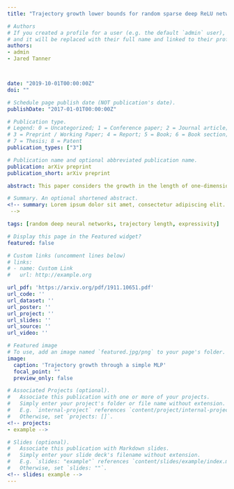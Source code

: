 ```yaml
---
title: "Trajectory growth lower bounds for random sparse deep ReLU networks"

# Authors
# If you created a profile for a user (e.g. the default `admin` user), write the username (folder name) here
# and it will be replaced with their full name and linked to their profile.
authors:
- admin
- Jared Tanner



date: "2019-10-01T00:00:00Z"
doi: ""

# Schedule page publish date (NOT publication's date).
publishDate: "2017-01-01T00:00:00Z"

# Publication type.
# Legend: 0 = Uncategorized; 1 = Conference paper; 2 = Journal article;
# 3 = Preprint / Working Paper; 4 = Report; 5 = Book; 6 = Book section;
# 7 = Thesis; 8 = Patent
publication_types: ["3"]

# Publication name and optional abbreviated publication name.
publication: arXiv preprint
publication_short: arXiv preprint

abstract: This paper considers the growth in the length of one-dimensional trajectories as they are passed through deep ReLU neural networks, which, among other things, is one measure of the expressivity of deep networks. We generalise existing results, providing an alternative, simpler method for lower bounding expected trajectory growth through random networks, for a more general class of weights distributions, including sparsely connected networks. We illustrate this approach by deriving bounds for sparse-Gaussian, sparse-uniform, and sparse-discrete-valued random nets. We prove that trajectory growth can remain exponential in depth with these new distributions, including their sparse variants, with the sparsity parameter appearing in the base of the exponent.

# Summary. An optional shortened abstract.
<!-- summary: Lorem ipsum dolor sit amet, consectetur adipiscing elit. Duis posuere tellus ac convallis placerat. Proin tincidunt magna sed ex sollicitudin condimentum.
 -->

tags: [random deep neural networks, trajectory length, expressivity]

# Display this page in the Featured widget?
featured: false

# Custom links (uncomment lines below)
# links:
# - name: Custom Link
#   url: http://example.org

url_pdf: 'https://arxiv.org/pdf/1911.10651.pdf'
url_code: ''
url_dataset: ''
url_poster: ''
url_project: ''
url_slides: ''
url_source: ''
url_video: ''

# Featured image
# To use, add an image named `featured.jpg/png` to your page's folder.
image:
  caption: 'Trajectory growth through a simple MLP'
  focal_point: ""
  preview_only: false

# Associated Projects (optional).
#   Associate this publication with one or more of your projects.
#   Simply enter your project's folder or file name without extension.
#   E.g. `internal-project` references `content/project/internal-project/index.md`.
#   Otherwise, set `projects: []`.
<!-- projects:
- example -->

# Slides (optional).
#   Associate this publication with Markdown slides.
#   Simply enter your slide deck's filename without extension.
#   E.g. `slides: "example"` references `content/slides/example/index.md`.
#   Otherwise, set `slides: ""`.
<!-- slides: example -->
---
```


<!-- {{% callout note %}}
Click the *Cite* button above to demo the feature to enable visitors to import publication metadata into their reference management software.
{{% /callout %}}

{{% callout note %}}
Create your slides in Markdown - click the *Slides* button to check out the example.
{{% /callout %}}

Supplementary notes can be added here, including [code, math, and images](https://wowchemy.com/docs/writing-markdown-latex/). -->
